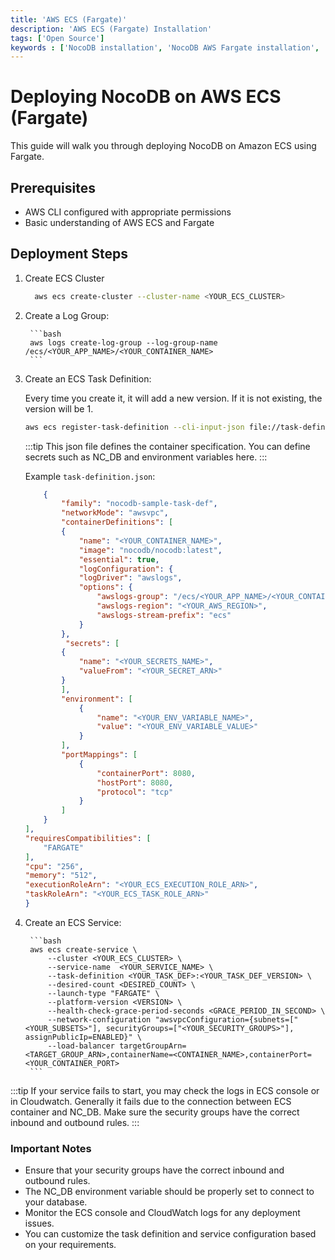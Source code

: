 ```yaml
---
title: 'AWS ECS (Fargate)'
description: 'AWS ECS (Fargate) Installation'
tags: ['Open Source']
keywords : ['NocoDB installation', 'NocoDB AWS Fargate installation', 'NocoDB prerequisites']
---
```


# Deploying NocoDB on AWS ECS (Fargate)

This guide will walk you through deploying NocoDB on Amazon ECS using Fargate.

## Prerequisites

- AWS CLI configured with appropriate permissions
- Basic understanding of AWS ECS and Fargate

## Deployment Steps

1. Create ECS Cluster

    ```bash
      aws ecs create-cluster --cluster-name <YOUR_ECS_CLUSTER>
    ```
   
2. Create a Log Group:
    
        ```bash
        aws logs create-log-group --log-group-name /ecs/<YOUR_APP_NAME>/<YOUR_CONTAINER_NAME>
        ```
3. Create an ECS Task Definition:

   Every time you create it, it will add a new version. If it is not existing, the version will be 1.
    ```bash
    aws ecs register-task-definition --cli-input-json file://task-definition.json
    ```
    :::tip
        This json file defines the container specification. You can define secrets such as NC_DB and environment variables here.
    :::

    Example `task-definition.json`:

    ```json
        {
            "family": "nocodb-sample-task-def",
            "networkMode": "awsvpc",
            "containerDefinitions": [
            {
                "name": "<YOUR_CONTAINER_NAME>",
                "image": "nocodb/nocodb:latest",
                "essential": true,
                "logConfiguration": {
                "logDriver": "awslogs",
                "options": {
                    "awslogs-group": "/ecs/<YOUR_APP_NAME>/<YOUR_CONTAINER_NAME>",
                    "awslogs-region": "<YOUR_AWS_REGION>",
                    "awslogs-stream-prefix": "ecs"
                }
            },
             "secrets": [
            {
                "name": "<YOUR_SECRETS_NAME>",
                "valueFrom": "<YOUR_SECRET_ARN>"
            }
            ],
            "environment": [
                {
                    "name": "<YOUR_ENV_VARIABLE_NAME>",
                    "value": "<YOUR_ENV_VARIABLE_VALUE>"
                }
            ],
            "portMappings": [
                {
                    "containerPort": 8080,
                    "hostPort": 8080,
                    "protocol": "tcp"
                }
            ]
        }
    ],
    "requiresCompatibilities": [
        "FARGATE"
    ],
    "cpu": "256",
    "memory": "512",
    "executionRoleArn": "<YOUR_ECS_EXECUTION_ROLE_ARN>",
    "taskRoleArn": "<YOUR_ECS_TASK_ROLE_ARN>"
    }
    ```


4. Create an ECS Service:
    
        ```bash
        aws ecs create-service \
            --cluster <YOUR_ECS_CLUSTER> \
            --service-name  <YOUR_SERVICE_NAME> \
            --task-definition <YOUR_TASK_DEF>:<YOUR_TASK_DEF_VERSION> \
            --desired-count <DESIRED_COUNT> \
            --launch-type "FARGATE" \
            --platform-version <VERSION> \
            --health-check-grace-period-seconds <GRACE_PERIOD_IN_SECOND> \
            --network-configuration "awsvpcConfiguration={subnets=["<YOUR_SUBSETS>"], securityGroups=["<YOUR_SECURITY_GROUPS>"], assignPublicIp=ENABLED}" \
            --load-balancer targetGroupArn=<TARGET_GROUP_ARN>,containerName=<CONTAINER_NAME>,containerPort=<YOUR_CONTAINER_PORT>
        ```

:::tip
If your service fails to start, you may check the logs in ECS console or in Cloudwatch. Generally it fails due to the connection between ECS container and NC_DB. Make sure the security groups have the correct inbound and outbound rules.
:::


### Important Notes

- Ensure that your security groups have the correct inbound and outbound rules.
- The NC_DB environment variable should be properly set to connect to your database.
- Monitor the ECS console and CloudWatch logs for any deployment issues.
- You can customize the task definition and service configuration based on your requirements.